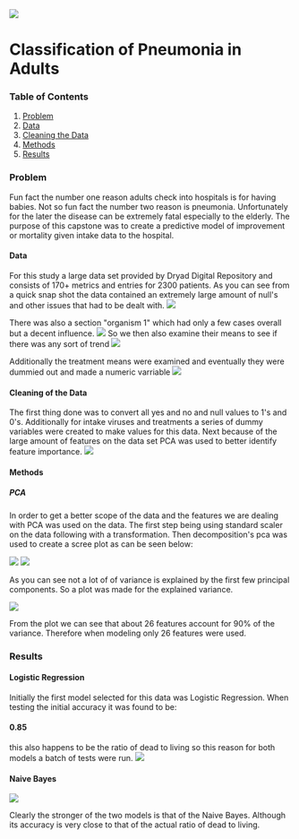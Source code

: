 <img src ="images/lungs.jpg" />


# Classification of Pneumonia in Adults
### Table of Contents
1. [Problem ](#problem)
2. [Data](#data)
3. [Cleaning the Data](#clean)
4. [Methods](#methods)
5. [Results](#results)

<a name="problem"></a>
### Problem
Fun fact the number one reason adults check into hospitals is for having babies.  Not so fun fact the number two reason is pneumonia.  Unfortunately for the later the disease can be extremely fatal especially to the elderly. The purpose of this capstone was to create a predictive model of improvement or mortality given intake data to the hospital.   

<a name="data"></a>
#### Data
For this study a large data set provided by Dryad Digital Repository and consists of 170+ metrics and entries for 2300 patients.  As you can see from a quick snap shot the data contained an extremely large amount of null's and other issues that had to be dealt with.
<img src ="images/Data.png"/>

There was also a section "organism 1" which had only a few cases overall but a decent influence.
<img src ="images/strep.png"/>
So we then also examine their means to see if there was any sort of trend
<img src ="images/strep 2.png"/>

Additionally the treatment means were examined and eventually they were dummied out and made a numeric varriable 
<img src ="images/treatment.png"/>


<a name="clean"></a>
#### Cleaning of the Data
The first thing done was to convert all yes and no and null values to 1's and 0's.   Additionally for intake viruses and treatments a series of dummy variables were created to make values for this data.  Next because of the large amount of features on the data set PCA was used to better identify feature importance.
<img src ="images/data_2.png"/>



<a name="methods"></a>
#### Methods
##### PCA
In order to get a better scope of the data and the features we are dealing with PCA was used on the data.  The first step being using standard scaler on the data following with a transformation.  Then decomposition's pca was used to create a scree plot as can be seen below:

<img src ="images/scree.png"/>

<img src ="images/pca plot.png"/>

As you can see not a lot of of variance is explained by the first few principal components.   So a plot was made for the explained variance.  

<img src ="images/var.png" />

From the plot we can see that about 26 features account for 90% of the variance.   Therefore when modeling only 26 features were used.

<a name="results"></a>
### Results
#### Logistic Regression
Initially the first model selected for this data was Logistic Regression. When testing the initial accuracy it was found to be:
#### 0.85
this also happens to be the ratio of dead to living so this reason for both models a batch of tests were run.
<img src ="images/logistic.png"/>

#### Naive Bayes
<img src ="images/bern.png"/>


Clearly the stronger of the two models is that of the Naive Bayes.  Although its accuracy is very close to that of the actual ratio of dead to living.   

